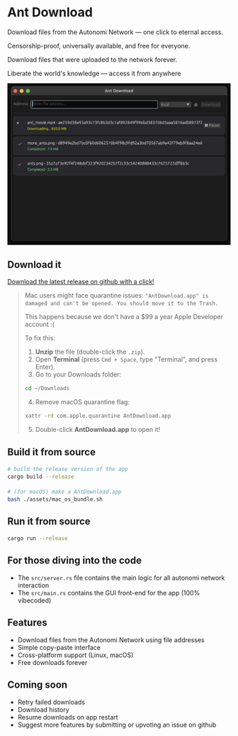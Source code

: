 # Ant Download

Download files from the Autonomi Network — one click to eternal access.

Censorship-proof, universally available, and free for everyone.

Download files that were uploaded to the network forever.

Liberate the world's knowledge — access it from anywhere

![](./assets/ant_down.png)

## Download it

[Download the latest release on github with a click!](https://github.com/maidsafe/ant_download/releases/latest) 

> Mac users might face quarantine issues: `"AntDownload.app" is damaged and can't be opened. You should move it to the Trash.`
>
> This happens because we don't have a $99 a year Apple Developer account :(
>
> To fix this:
> 1. **Unzip** the file (double-click the `.zip`).
> 2. Open **Terminal** (press `Cmd + Space`, type "Terminal", and press Enter).
> 3. Go to your Downloads folder:
>   ```bash
>   cd ~/Downloads
>   ```
> 4. Remove macOS quarantine flag:
>   ```bash
>   xattr -rd com.apple.quarantine AntDownload.app
>   ```
> 5. Double-click **AntDownload.app** to open it!

## Build it from source

```bash
# build the release version of the app
cargo build --release

# (for macOS) make a AntDownload.app
bash ./assets/mac_os_bundle.sh
```

## Run it from source

```bash
cargo run --release
```

## For those diving into the code

- The `src/server.rs` file contains the main logic for all autonomi network interaction
- The `src/main.rs` contains the GUI front-end for the app (100% vibecoded)

## Features

- Download files from the Autonomi Network using file addresses
- Simple copy-paste interface
- Cross-platform support (Linux, macOS)
- Free downloads forever

## Coming soon

- Retry failed downloads
- Download history
- Resume downloads on app restart
- Suggest more features by submitting or upvoting an issue on github